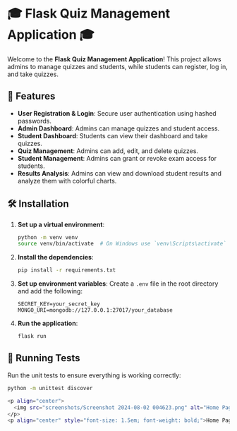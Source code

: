 # 🎓 Flask Quiz Management Application 🎓

Welcome to the **Flask Quiz Management Application**! This project allows admins to manage quizzes and students, while students can register, log in, and take quizzes.

## 🚀 Features

- **User Registration & Login**: Secure user authentication using hashed passwords.
- **Admin Dashboard**: Admins can manage quizzes and student access.
- **Student Dashboard**: Students can view their dashboard and take quizzes.
- **Quiz Management**: Admins can add, edit, and delete quizzes.
- **Student Management**: Admins can grant or revoke exam access for students.
- **Results Analysis**: Admins can view and download student results and analyze them with colorful charts.

## 🛠️ Installation


1. **Set up a virtual environment**:
    ```sh
    python -m venv venv
    source venv/bin/activate  # On Windows use `venv\Scripts\activate`
    ```

2. **Install the dependencies**:
    ```sh
    pip install -r requirements.txt
    ```

3. **Set up environment variables**:
    Create a `.env` file in the root directory and add the following:
    ```plaintext
    SECRET_KEY=your_secret_key
    MONGO_URI=mongodb://127.0.0.1:27017/your_database
    ```

4. **Run the application**:
    ```sh
    flask run
    ```

## 🧪 Running Tests

Run the unit tests to ensure everything is working correctly:
```sh
python -m unittest discover

<p align="center">
  <img src="screenshots/Screenshot 2024-08-02 004623.png" alt="Home Page" width="400px" style="border: 2px solid black; border-radius: 10px;">
</p>
<p align="center" style="font-size: 1.5em; font-weight: bold;">Home Page</p>